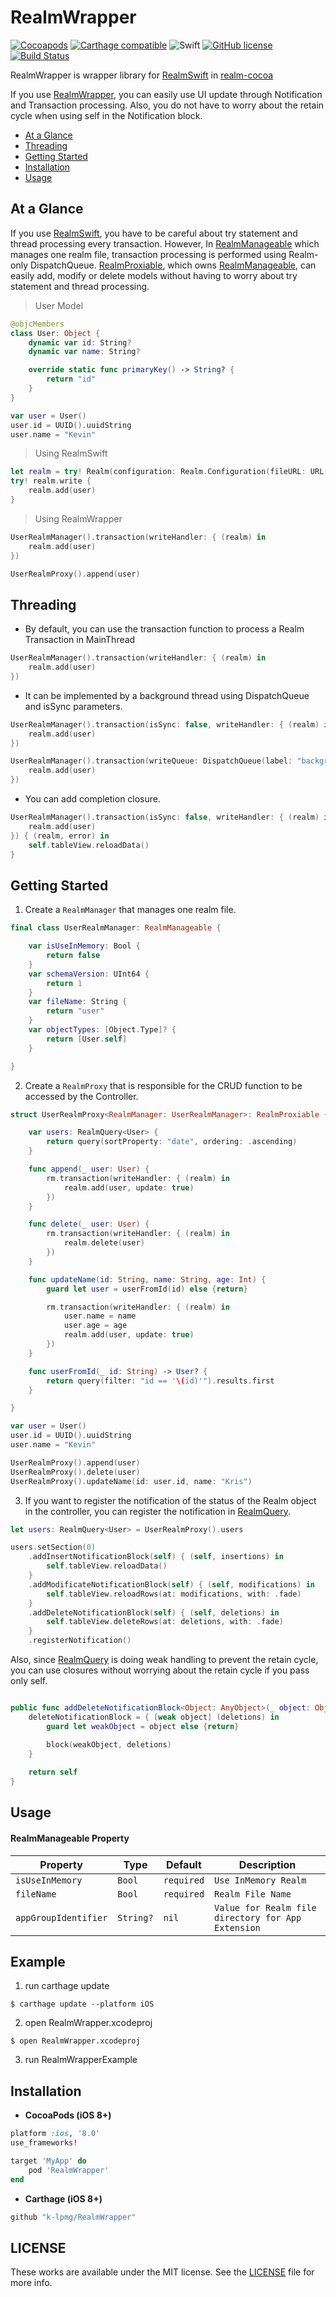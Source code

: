 # RealmWrapper 

[![Cocoapods](https://img.shields.io/cocoapods/v/RealmWrapper.svg?style=flat)](https://cocoapods.org/pods/RealmWrapper)
[![Carthage compatible](https://img.shields.io/badge/Carthage-compatible-4BC51D.svg?style=flat)](https://github.com/Carthage/Carthage)
![Swift](https://img.shields.io/badge/Swift-4.2-orange.svg)
[![GitHub license](https://img.shields.io/badge/license-MIT-lightgrey.svg?style=flat)](https://raw.githubusercontent.com/k-lpmg/RealmWrapper/master/LICENSE)
[![Build Status](https://travis-ci.org/k-lpmg/RealmWrapper.svg?branch=master)](https://travis-ci.org/k-lpmg/RealmWrapper)

RealmWrapper is wrapper library for [RealmSwift](https://github.com/realm/realm-cocoa/tree/master/RealmSwift) in [realm-cocoa](https://github.com/realm/realm-cocoa)

If you use [RealmWrapper](https://github.com/k-lpmg/RealmWrapper), you can easily use UI update through Notification and Transaction processing.
Also, you do not have to worry about the retain cycle when using self in the Notification block.

- [At a Glance](#at-a-glance)
- [Threading](#threading)
- [Getting Started](#getting-started)
- [Installation](#installation) 
- [Usage](#usage)


## At a Glance

If you use [RealmSwift](https://github.com/realm/realm-cocoa/tree/master/RealmSwift), you have to be careful about try statement and thread processing every transaction.
However, In [RealmManageable](https://github.com/k-lpmg/RealmWrapper/blob/master/Sources/RealmManageable.swift) which manages one realm file, transaction processing is performed using Realm-only DispatchQueue.
[RealmProxiable](https://github.com/k-lpmg/RealmWrapper/blob/master/Sources/RealmProxiable.swift), which owns [RealmManageable](https://github.com/k-lpmg/RealmWrapper/blob/master/Sources/RealmManageable.swift), can easily add, modify or delete models without having to worry about try statement and thread processing.

> User Model
```swift
@objcMembers
class User: Object {
    dynamic var id: String?
    dynamic var name: String?

    override static func primaryKey() -> String? {
        return "id"
    }
}

var user = User()
user.id = UUID().uuidString
user.name = "Kevin"
```

> Using RealmSwift
```swift
let realm = try! Realm(configuration: Realm.Configuration(fileURL: URL(fileURLWithPath: RLMRealmPathForFile("user.realm")), schemaVersion: 1, objectTypes: [User.self]))
try! realm.write {
    realm.add(user)
}
```

> Using RealmWrapper
```swift
UserRealmManager().transaction(writeHandler: { (realm) in
    realm.add(user)
})
```

```swift
UserRealmProxy().append(user)
```


## Threading

- By default, you can use the transaction function to process a Realm Transaction in MainThread
```swift
UserRealmManager().transaction(writeHandler: { (realm) in
    realm.add(user)
})
```

- It can be implemented by a background thread using DispatchQueue and isSync parameters.
```swift
UserRealmManager().transaction(isSync: false, writeHandler: { (realm) in
    realm.add(user)
})
```

```swift
UserRealmManager().transaction(writeQueue: DispatchQueue(label: "background"), isSync: false, writeHandler: { (realm) in
    realm.add(user)
})
```

- You can add completion closure.
```swift
UserRealmManager().transaction(isSync: false, writeHandler: { (realm) in
    realm.add(user)
}) { (realm, error) in
    self.tableView.reloadData()
}
```


## Getting Started

1. Create a `RealmManager` that manages one realm file.

```swift
final class UserRealmManager: RealmManageable {

    var isUseInMemory: Bool {
        return false
    }
    var schemaVersion: UInt64 {
        return 1
    }
    var fileName: String {
        return "user"
    }
    var objectTypes: [Object.Type]? {
        return [User.self]
    }

}
```

2. Create a `RealmProxy` that is responsible for the CRUD function to be accessed by the Controller.

```swift
struct UserRealmProxy<RealmManager: UserRealmManager>: RealmProxiable {

    var users: RealmQuery<User> {
        return query(sortProperty: "date", ordering: .ascending)
    }

    func append(_ user: User) {
        rm.transaction(writeHandler: { (realm) in
            realm.add(user, update: true)
        })
    }

    func delete(_ user: User) {
        rm.transaction(writeHandler: { (realm) in
            realm.delete(user)
        })
    }

    func updateName(id: String, name: String, age: Int) {
        guard let user = userFromId(id) else {return}

        rm.transaction(writeHandler: { (realm) in
            user.name = name
            user.age = age
            realm.add(user, update: true)
        })
    }

    func userFromId(_ id: String) -> User? {
        return query(filter: "id == '\(id)'").results.first
    }

}

var user = User()
user.id = UUID().uuidString
user.name = "Kevin"

UserRealmProxy().append(user)
UserRealmProxy().delete(user)
UserRealmProxy().updateName(id: user.id, name: "Kris")
```

3. If you want to register the notification of the status of the Realm object in the controller, you can register the notification in [RealmQuery](https://github.com/k-lpmg/RealmWrapper/blob/master/Sources/RealmWrapper/RealmQuery.swift).

```swift
let users: RealmQuery<User> = UserRealmProxy().users

users.setSection(0)
    .addInsertNotificationBlock(self) { (self, insertions) in
        self.tableView.reloadData()
    }
    .addModificateNotificationBlock(self) { (self, modifications) in
        self.tableView.reloadRows(at: modifications, with: .fade)
    }
    .addDeleteNotificationBlock(self) { (self, deletions) in
        self.tableView.deleteRows(at: deletions, with: .fade)
    }
    .registerNotification()
```

Also, since [RealmQuery](https://github.com/k-lpmg/RealmWrapper/blob/master/Sources/RealmWrapper/RealmQuery.swift) is doing weak handling to prevent the retain cycle, you can use closures without worrying about the retain cycle if you pass only self.

```swift

public func addDeleteNotificationBlock<Object: AnyObject>(_ object: Object, block: @escaping (Object, [IndexPath]) -> Void) -> Self {
    deleteNotificationBlock = { [weak object] (deletions) in
        guard let weakObject = object else {return}

        block(weakObject, deletions)
    }
    
    return self
}
```


## Usage

#### RealmManageable Property

| Property | Type | Default | Description |
| -------- | ---- | ------- | ---------- |
| `isUseInMemory` | `Bool` | `required` |`Use InMemory Realm` |
| `fileName` | `Bool` | `required` |`Realm File Name` |
| `appGroupIdentifier` | `String?` | `nil` |`Value for Realm file directory for App Extension`|


## Example

1. run carthage update
```console
$ carthage update --platform iOS
```

2.  open RealmWrapper.xcodeproj
```console
$ open RealmWrapper.xcodeproj
```

3. run RealmWrapperExample


## Installation

- **CocoaPods (iOS 8+)**

```ruby
platform :ios, '8.0'
use_frameworks!

target 'MyApp' do
    pod 'RealmWrapper'
end
```

- **Carthage (iOS 8+)**

```ruby
github "k-lpmg/RealmWrapper"
```


## LICENSE

These works are available under the MIT license. See the [LICENSE][license] file
for more info.

[license]: LICENSE
